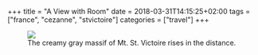 +++
title = "A View with Room"
date = 2018-03-31T14:15:25+02:00
tags = ["france", "cezanne", "stvictoire"]
categories = ["travel"]
+++

<figure>
  <img src="/images/mt-st-victoire-from-bibemus-2018-03-29.jpg" />
  <figcaption>The creamy gray massif of Mt. St. Victoire rises in the distance.</figcaption>
</figure>
